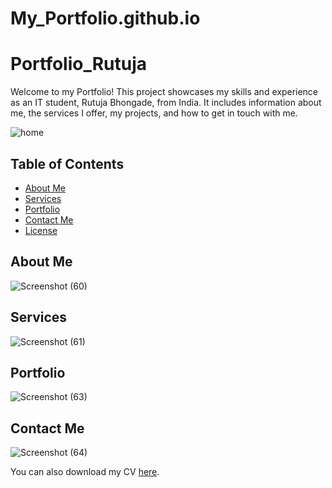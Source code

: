 # My_Portfolio.github.io
# Portfolio_Rutuja

Welcome to my Portfolio! This project showcases my skills and experience as an IT student, Rutuja Bhongade, from India. It includes information about me, the services I offer, my projects, and how to get in touch with me.

![home](https://github.com/Ruuuu1/My-PortFolio.github.io/assets/123803159/2ef9a06d-6163-47cd-bff2-d5a79bfc4d9b)


## Table of Contents

- [About Me](#about)
- [Services](#services)
- [Portfolio](#portfolio)
- [Contact Me](#contact)
- [License](#license)

## About Me

![Screenshot (60)](https://github.com/Ruuuu1/PORTFOLIO/assets/123803159/8a1e2177-34c5-4b08-9f94-9752680df53c)


## Services

![Screenshot (61)](https://github.com/Ruuuu1/PORTFOLIO/assets/123803159/a5c758df-5272-4e44-81ff-593f8cb82e15)


## Portfolio


![Screenshot (63)](https://github.com/Ruuuu1/PORTFOLIO/assets/123803159/5e9d8268-370a-4c47-a1a4-9fac34d3b0fb)

 
## Contact Me

![Screenshot (64)](https://github.com/Ruuuu1/PORTFOLIO/assets/123803159/1a1fa1dd-5b33-4509-829e-5bc7a71af7ea)


You can also download my CV [here](Image/my-cv.pdf).
